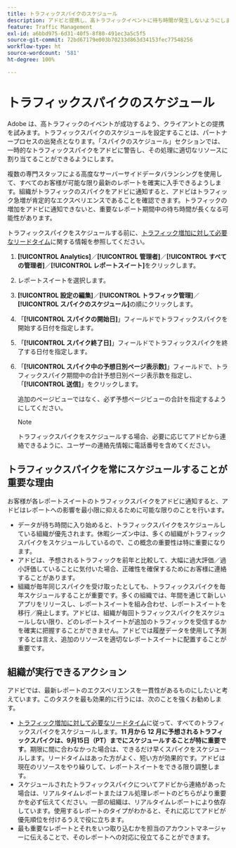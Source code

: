 ```yaml
---
title: トラフィックスパイクのスケジュール
description: アドビと提携し、高トラフィックイベントに待ち時間が発生しないようにします。
feature: Traffic Management
exl-id: a6bbd975-6d31-40f5-8f80-491ec3a5c5f5
source-git-commit: 72bd67179e003b70233d863d34153fec77548256
workflow-type: ht
source-wordcount: '581'
ht-degree: 100%

---
```


# トラフィックスパイクのスケジュール

Adobe は、高トラフィックのイベントが成功するよう、クライアントとの提携を試みます。トラフィックスパイクのスケジュールを設定することは、パートナープロセスの出発点となります。「スパイクのスケジュール」セクションでは、一時的なトラフィックスパイクをアドビに警告し、その処理に適切なリソースに割り当てることができるようにします。

複数の専門スタッフによる高度なサーバーサイドデータバランシングを使用して、すべてのお客様が可能な限り最新のレポートを確実に入手できるようします。組織がトラフィックのスパイクをアドビに通知すると、アドビはトラフィック急増が肯定的なエクスペリエンスであることを確認できます。トラフィックの増加をアドビに通知できないと、重要なレポート期間中の待ち時間が長くなる可能性があります。

トラフィックスパイクをスケジュールする前に、[トラフィック増加に対して必要なリードタイム](/help/admin/c-traffic-management/traffic-lead-time.md)に関する情報を参照してください。

1. **[!UICONTROL Analytics]**／**[!UICONTROL 管理者]**／**[!UICONTROL すべての管理者]**／**[!UICONTROL レポートスイート]**&#x200B;をクリックします。
1. レポートスイートを選択します。
1. **[!UICONTROL 設定の編集]**／**[!UICONTROL トラフィック管理]**／**[!UICONTROL スパイクのスケジュール]**&#x200B;の順にクリックします。
1.  「**[!UICONTROL スパイクの開始日]**」フィールドでトラフィックスパイクを開始する日付を指定します。
1.  「**[!UICONTROL スパイク終了日]**」フィールドでトラフィックスパイクを終了する日付を指定します。
1. 「**[!UICONTROL スパイク中の予想日別ページ表示数]**」フィールドで、トラフィックスパイク期間中の合計予想日別ページ表示数を指定し、「**[!UICONTROL 送信]**」をクリックします。

   追加のページビューではなく、必ず予想ページビューの合計を指定するようにしてください。

   >[!NOTE]
   >
   >トラフィックスパイクをスケジュールする場合、必要に応じてアドビから連絡できるように、ユーザーの連絡先情報に電話番号を含めてください。

## トラフィックスパイクを常にスケジュールすることが重要な理由

お客様が各レポートスイートのトラフィックスパイクをアドビに通知すると、アドビはレポートへの影響を最小限に抑えるために可能な限りのことを行います。

* データが待ち時間に入り始めると、トラフィックスパイクをスケジュールしている組織が優先されます。休暇シーズン中は、多くの組織がトラフィックスパイクをスケジュールしているので、この概念の重要性は特に重要になります。
* アドビは、予想されるトラフィックを前年と比較して、大幅に過大評価／過小評価していることに気付いた場合、正確性を確保するためにお客様に連絡することがあります。
* 組織が毎年同じスパイクを受け取ったとしても、トラフィックスパイクを毎年スケジュールすることが重要です。多くの組織では、年間を通じて新しいアプリをリリースし、レポートスイートを組み合わせ、レポートスイートを移行／廃止します。アドビは、組織が毎回トラフィックスパイクをスケジュールしない限り、どのレポートスイートが追加のトラフィックを受信するかを確実に把握することができません。アドビでは履歴データを使用して予測するとは言え、追加のリソースを適切なレポートスイートに配置することが重要です。

## 組織が実行できるアクション

アドビでは、最新レポートのエクスペリエンスを一貫性があるものにしたいと考えています。このタスクを最も効果的に行うには、次のことを強くお勧めします。

* [トラフィック増加に対して必要なリードタイム](traffic-lead-time.md)に従って、すべてのトラフィックスパイクをスケジュールします。**11 月から 12 月に予想されるトラフィックスパイクは、9月15日（PT）までにスケジュールすることが特に重要です**。期限に間に合わなかった場合は、できるだけ早くスパイクをスケジュールします。リードタイムはあった方がよく、短い方が効果的です。アドビは現在のリソースをやり繰りして、レポートスイートをできる限り調整します。
* スケジュールされたトラフィックスパイクについてアドビから連絡があった場合は、リアルタイムレポートまたはフル処理レポートのどちらがより重要かを必ず伝えてください。一部の組織は、リアルタイムレポートにより依存しています。使用するレポートのタイプがわかると、それに応じてアドビが優先順位を付けるうえで役に立ちます。
* 最も重要なレポートとそれをいつ取り込むかを担当のアカウントマネージャーに伝えることで、そのレポートへの対応に役立てることができます。

